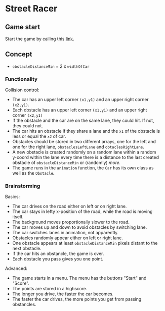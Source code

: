 # Street Racer

## Game start

Start the game by calling this [link](https://ydemakova.github.io/street-racer/).

## Concept

-   `obstacleDistanceMin` = 2 x `widthOfCar`

### Functionality

Collision control:

-   The car has an upper left corner `(x1,y1)` and an upper right corner `(x2,y1)`.
-   Each obstacle has an upper left corner `(x1,y1)` and an upper right corner `(x2,y1)`
-   If the obstacle and the car are on the same lane, they could hit. If not, they could not.
-   The car hits an obstacle if they share a lane and the `x1` of the obstacle is less or equal the `x2` of car.
-   Obstacles should be stored in two different arrays, one for the left and one for the right lane, `obstaclesLeftLane` and `obtaclesRightLane`.
-   A new obstacle is created randomly on a random lane within a random y-coord within the lane every time there is a distance to the last created obstacle of `obstacleDistanceMin` or (randomly) _more_.
-   The game runs in the `animation` function, the `Car` has its own class as well as the `Obstacle`.

### Brainstorming

Basics:

-   The car drives on the road either on left or on right lane.
-   The car stays in lefty x-position of the road, while the road is moving itself.
-   The background moves proportionally slower to the road.
-   The car moves up and down to avoid obstacles by switching lane.
-   The car switches lanes in animation, not apparently.
-   Obstacles randomly appear either on left or right lane.
-   One obstacle appears at least `obstacleDistanceMin` pixels distant to the next obstacle.
-   If the car hits an obstancle, the game is over.
-   Each obstacle you pass gives you one point.

Advanced:

-   The game starts in a menu. The menu has the buttons "Start" and "Score".
-   The points are stored in a highscore.
-   The longer you drive, the faster the car becomes.
-   The faster the car drives, the more points you get from passing obstancles.
